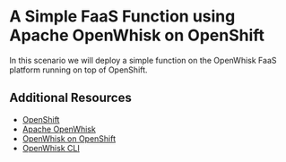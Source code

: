 # A Simple FaaS Function using Apache OpenWhisk on OpenShift

In this scenario we will deploy a simple function on the OpenWhisk FaaS platform running on top of OpenShift.

## Additional Resources

* [OpenShift](https://www.openshift.com/)
* [Apache OpenWhisk](https://openwhisk.apache.org/)
* [OpenWhisk on OpenShift](https://github.com/projectodd/openwhisk-openshift)
* [OpenWhisk CLI](https://github.com/apache/incubator-openwhisk-cli)
